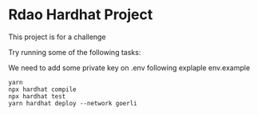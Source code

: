 # Rdao Hardhat Project

This project is for a challenge

Try running some of the following tasks:

We need to add some private key on .env following explaple env.example

```shell
yarn
npx hardhat compile
npx hardhat test
yarn hardhat deploy --network goerli
```
